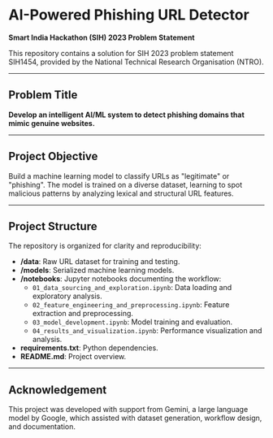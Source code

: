 # AI-Powered Phishing URL Detector

**Smart India Hackathon (SIH) 2023 Problem Statement**

This repository contains a solution for SIH 2023 problem statement SIH1454, provided by the National Technical Research Organisation (NTRO).

---

## Problem Title

**Develop an intelligent AI/ML system to detect phishing domains that mimic genuine websites.**

---

## Project Objective

Build a machine learning model to classify URLs as "legitimate" or "phishing". The model is trained on a diverse dataset, learning to spot malicious patterns by analyzing lexical and structural URL features.

---

## Project Structure

The repository is organized for clarity and reproducibility:

- **/data**: Raw URL dataset for training and testing.
- **/models**: Serialized machine learning models.
- **/notebooks**: Jupyter notebooks documenting the workflow:
    - `01_data_sourcing_and_exploration.ipynb`: Data loading and exploratory analysis.
    - `02_feature_engineering_and_preprocessing.ipynb`: Feature extraction and preprocessing.
    - `03_model_development.ipynb`: Model training and evaluation.
    - `04_results_and_visualization.ipynb`: Performance visualization and analysis.
- **requirements.txt**: Python dependencies.
- **README.md**: Project overview.

---

## Acknowledgement

This project was developed with support from Gemini, a large language model by Google, which assisted with dataset generation, workflow design, and documentation.
